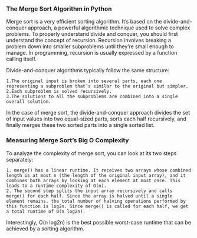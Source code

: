 ### The Merge Sort Algorithm in Python
Merge sort is a very efficient sorting algorithm. It’s based on the divide-and-conquer approach, a powerful algorithmic technique used to solve complex problems.
To properly understand divide and conquer, you should first understand the concept of recursion. Recursion involves breaking a problem down into smaller subproblems until they’re small enough to manage. In programming, recursion is usually expressed by a function calling itself.

Divide-and-conquer algorithms typically follow the same structure:

    1.The original input is broken into several parts, each one representing a subproblem that’s similar to the original but simpler.
    2.Each subproblem is solved recursively.
    3.The solutions to all the subproblems are combined into a single overall solution.

In the case of merge sort, the divide-and-conquer approach divides the set of input values into two equal-sized parts, sorts each half recursively, and finally merges these two sorted parts into a single sorted list.

### Measuring Merge Sort’s Big O Complexity
To analyze the complexity of merge sort, you can look at its two steps separately:

    1. merge() has a linear runtime. It receives two arrays whose combined length is at most n (the length of the original input array), and it combines both arrays by looking at each element at most once. This leads to a runtime complexity of O(n).
    2. The second step splits the input array recursively and calls merge() for each half. Since the array is halved until a single element remains, the total number of halving operations performed by this function is log2n. Since merge() is called for each half, we get a total runtime of O(n log2n).
Interestingly, O(n log2n) is the best possible worst-case runtime that can be achieved by a sorting algorithm.
